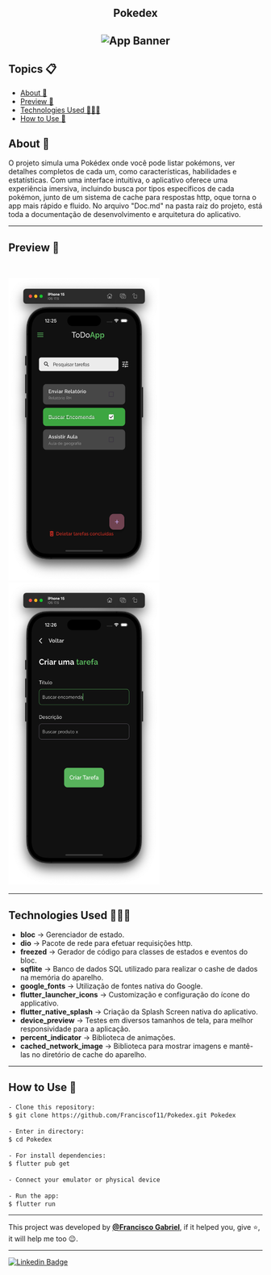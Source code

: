 <h2 align="center">Pokedex<h2>
<p align="center">
    <img src="https://i.imgur.com/IWemIGb.png" width="350" height="350" alt="App Banner" />
</p>

   <h2>Topics 📋</h2>

  <p>
   
   - [About 📖](#about-)
   - [Preview 📱](#preview-)
   - [Technologies Used 👨🏽‍💻](#---technologies-used----)
   - [How to Use 🤔](#how-to-use-)
   </p>

   <h2>About 📖</h2>
   
   <p>
    O projeto simula uma Pokédex onde você pode listar pokémons, ver detalhes completos de cada um, como características, habilidades e estatísticas. Com uma interface intuitiva, o aplicativo oferece uma experiência imersiva, incluindo busca por tipos específicos de cada pokémon, junto de um sistema de cache para respostas http, oque torna o app mais rápido e fluido. No arquivo "Doc.md" na pasta raiz do projeto, está toda a documentação de desenvolvimento e arquitetura do aplicativo.
   </p>

---

   <h2>Preview 📱</h2><br>

   <p a>
    <img src="app_preview/app_preview_2.png" width="300" height="600" alt="App Preview"> 
    <img src="app_preview/app_preview_3.png" width="300" height="600" alt="App Preview"> 
   </p>

---

 <h2>
   Technologies Used 👨🏽‍💻
   </h2>
   
- **bloc** -> Gerenciador de estado.
- **dio** -> Pacote de rede para efetuar requisições http.
- **freezed** -> Gerador de código para classes de estados e eventos do bloc.
- **sqflite** -> Banco de dados SQL utilizado para realizar o cashe de dados na memória do aparelho.
- **google_fonts** -> Utilização de fontes nativa do Google.
- **flutter_launcher_icons** -> Customização e configuração do ícone do applicativo.
- **flutter_native_splash** -> Criação da Splash Screen nativa do aplicativo.
- **device_preview** -> Testes em diversos tamanhos de tela, para melhor responsividade para a aplicação.
- **percent_indicator** -> Biblioteca de animações.
- **cached_network_image** -> Biblioteca para mostrar imagens e mantê-las no diretório de cache do aparelho.

  
---

   <h2>How to Use 🤔</h2>

```
- Clone this repository:
$ git clone https://github.com/Franciscof11/Pokedex.git Pokedex

- Enter in directory:
$ cd Pokedex

- For install dependencies:
$ flutter pub get

- Connect your emulator or physical device

- Run the app:
$ flutter run
```

---

This project was developed by **[@Francisco Gabriel](https://www.linkedin.com/in/franciscossg/)**,
if it helped you, give ⭐, it will help me too 😉.

---

   <div>

[![Linkedin Badge](https://img.shields.io/badge/-Francisco%20Gabriel-292929?style=flat-square&logo=Linkedin&logoColor=blue&link=https://www.linkedin.com/in/franciscossg/)](https://www.linkedin.com/in/franciscossg/)

   </div>

